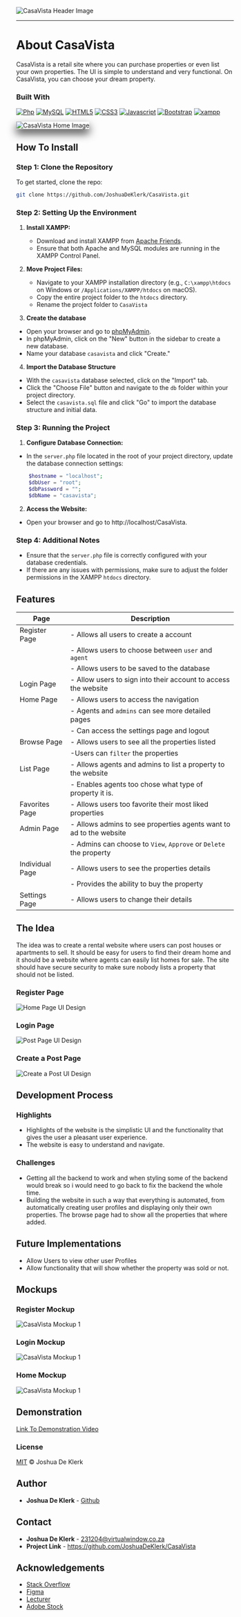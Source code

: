![CasaVista Header Image](./Assets/ReadMe/CasaVistaHeader.png)

- - - -

# About CasaVista

CasaVista is a retail site where you can purchase properties or even list your own properties. The UI is simple to understand and very functional. On CasaVista, you can choose your dream property.

### Built With
[![Php](https://img.shields.io/badge/PHP-001440?style=for-the-badge&logo=php&logoColor=#777BB4)](https://www.php.net/docs.php)
[![MySQL](https://img.shields.io/badge/MYSQL-5B5B5B?style=for-the-badge&logo=mysql&logoColor=white)](https://www.php.net/docs.php)
[![HTML5](https://img.shields.io/badge/HTML-e34c26?style=for-the-badge&logo=html5&logoColor=white)](https://html.spec.whatwg.org/multipage/)
[![CSS3](https://img.shields.io/badge/CSS-563d7c?style=for-the-badge&logo=css3&logoColor=white)](https://developer.mozilla.org/en-US/docs/Web/CSS)
[![Javascript](https://img.shields.io/badge/Javascript-323330?style=for-the-badge&logo=javascript&logoColor=F7DF1E)](https://www.javascript.com/)
[![Bootstrap](https://img.shields.io/badge/Bootstrap-563D7C?style=for-the-badge&logo=bootstrap&logoColor=white)](https://getbootstrap.com/)
[![xampp](https://img.shields.io/badge/xampp-750000?style=for-the-badge&logo=xampp&logoColor=#FB7A24)](https://www.php.net/docs.php)

<img src="./Assets/ReadMe/HomePage.png" alt="CasaVista Home Image" style="box-shadow: 0px 10px 20px rgba(0, 0, 0, 0.8);">

## How To Install

### Step 1: Clone the Repository

To get started, clone the repo:
```bash
git clone https://github.com/JoshuaDeKlerk/CasaVista.git
```

### Step 2: Setting Up the Environment

1. **Install XAMPP:**
   - Download and install XAMPP from [Apache Friends](https://www.apachefriends.org/index.html).
   - Ensure that both Apache and MySQL modules are running in the XAMPP Control Panel.

2. **Move Project Files:**
   - Navigate to your XAMPP installation directory (e.g., `C:\xampp\htdocs` on Windows or `/Applications/XAMPP/htdocs` on macOS).
   - Copy the entire project folder to the `htdocs` directory. 
   - Rename the project folder to `CasaVista`

3. **Create the database**
- Open your browser and go to [phpMyAdmin](http://localhost/phpmyadmin).
- In phpMyAdmin, click on the "New" button in the sidebar to create a new database.
- Name your database `casavista` and click "Create."

4. **Import the Database Structure**

- With the `casavista` database selected, click on the "Import" tab.
- Click the "Choose File" button and navigate to the `db` folder within your project directory.
- Select the `casavista.sql` file and click "Go" to import the database structure and initial data.

### Step 3: Running the Project

1. **Configure Database Connection:**
- In the `server.php` file located in the root of your project directory, update the database connection settings:
```php
    $hostname = "localhost";
    $dbUser = "root";
    $dbPassword = "";
    $dbName = "casavista";
```

2. **Access the Website:**
-   Open your browser and go to http://localhost/CasaVista.

### Step 4: Additional Notes
- Ensure that the `server.php` file is correctly configured with your database credentials.
- If there are any issues with permissions, make sure to adjust the folder permissions in the XAMPP `htdocs` directory.

## Features

| Page                  | Description                                        |
| --------------------- | -------------------------------------------------- |
| Register Page           | - Allows all users to create a account          |
|                       | - Allows users to choose between `user` and `agent`  |
|                       | - Allows users to be saved to the database   |
| Login Page           | - Allow users to sign into their account to access the website         |
| Home Page             | - Allows users to access the navigation      |
|                       | - Agents and `admins` can see more detailed pages
|                       | - Can access the settings page and logout |
| Browse Page       | - Allows users to see all the properties listed |
|                       | -Users can `filter` the properties|
| List Page      | - Allows agents and admins to list a property to the website              |
|                       | - Enables agents too chose what type of property it is. |
| Favorites Page      | - Allows users too favorite their most liked properties          |
| Admin Page      | - Allows admins to see properties agents want to ad to the website          |
|                       | - Admins can choose to `View`, `Approve` or `Delete` the property |
| Individual Page  | - Allows users to see the properties details        |
|                       | - Provides the ability to buy the property |
| Settings Page  | - Allows users to change their details        |

## The Idea

The idea was to create a rental website where users can post houses or apartments to sell. It should be easy for users to find their dream home and it should be a website where agents can easily list homes for sale. The site should have secure security to make sure nobody lists a property that should not be listed.

### Register Page
![Home Page UI Design](./Assets/ReadMe/UI/SignUp.png)

### Login Page
![Post Page UI Design](./Assets/ReadMe/UI/Login.png)

### Create a Post Page
![Create a Post UI Design](./Assets/ReadMe/UI/Home.png)


## Development Process

### Highlights
* Highlights of the website is the simplistic UI and the functionality that gives the user a pleasant user experience.
* The website is easy to understand and navigate.

### Challenges
* Getting all the backend to work and when styling some of the backend would break so i would need to go back to fix the backend the whole time.
* Building the website in such a way that everything is automated, from automatically creating user profiles and displaying only their own properties. The browse page had to show all the properties that where added.

## Future Implementations

* Allow Users to view other user Profiles
* Allow functionality that will show whether the property was sold or not.

## Mockups

### Register Mockup
![CasaVista Mockup 1](./Assets/ReadMe/MockUps/SignUp.png)

### Login Mockup
![CasaVista Mockup 1](./Assets/ReadMe/MockUps/login.png)

### Home Mockup
![CasaVista Mockup 1](./Assets/ReadMe/MockUps/Home.png)

## Demonstration
[Link To Demonstration Video](https://drive.google.com/drive/folders/1gek3j6g_WJgM0EDlCRWWWeSuR6lbve7C?usp=sharing)

### License
[MIT](LICENSE) © Joshua De Klerk

## Author

- **Joshua De Klerk** - [Github](https://github.com/JoshuaDeKlerk)

## Contact

- **Joshua De Klerk** - [231204@virtualwindow.co.za](mailto:231204@virtualwindow.co.za)
- **Project Link** - https://github.com/JoshuaDeKlerk/CasaVista

## Acknowledgements

- [Stack Overflow](https://stackoverflow.com/)
- [Figma](https://www.figma.com/)
- [Lecturer](https://github.com/TsungaiKats)
- [Adobe Stock](https://stock.adobe.com/za/)
